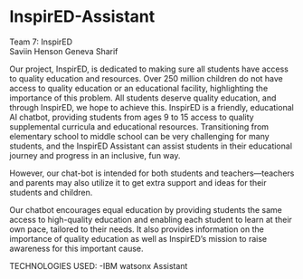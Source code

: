 # InspirED-Assistant
Team 7: InspirED  
Saviin Henson 
Geneva Sharif 

Our project, InspirED, is dedicated to making sure all students have access to quality education and resources. Over 250 million children do not have access to quality education or an educational facility, highlighting the importance of this problem. All students deserve quality education, and through InspirED, we hope to achieve this. InspirED is a friendly, educational AI chatbot, providing students from ages 9 to 15 access to quality supplemental curricula and educational resources. Transitioning from elementary school to middle school can be very challenging for many students, and the InspirED Assistant can assist students in their educational journey and progress in an inclusive, fun way.

However, our chat-bot is intended for both students and teachers—teachers and parents may also utilize it to get extra support and ideas for their students and children. 

Our chatbot encourages equal education by providing students the same access to high-quality education and enabling each student to learn at their own pace, tailored to their needs. It also provides information on the importance of quality education as well as InspirED’s mission to raise awareness for this important cause.

TECHNOLOGIES USED:
-IBM watsonx Assistant

